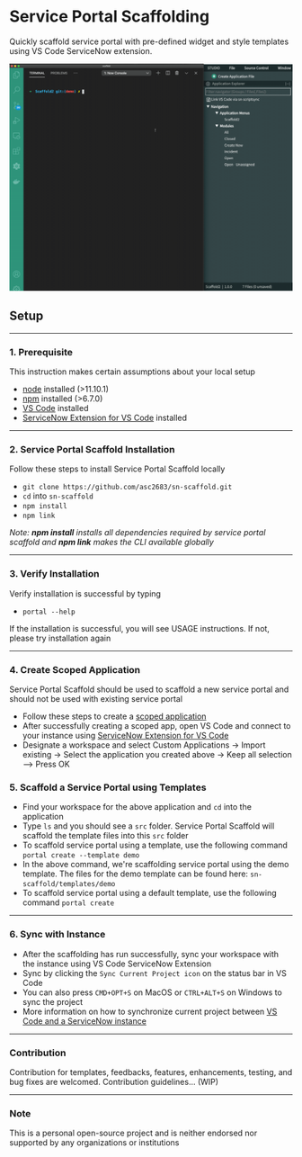 # Service Portal Scaffolding
Quickly scaffold service portal with pre-defined widget and style templates using VS Code ServiceNow extension.

![](sp-scaffold.gif)

## Setup
***
### 1. Prerequisite
This instruction makes certain assumptions about your local setup
- [node](https://nodejs.org/en/download/) installed (>11.10.1)
- [npm](https://www.npmjs.com/get-npm) installed (>6.7.0)
- [VS Code](https://code.visualstudio.com/docs/setup/setup-overview) installed
- [ServiceNow Extension for VS Code](https://docs.servicenow.com/bundle/newyork-application-development/page/build/applications/concept/vs-code.html) installed
***
### 2. Service Portal Scaffold Installation
Follow these steps to install Service Portal Scaffold locally
- `git clone https://github.com/asc2683/sn-scaffold.git`
- `cd` into `sn-scaffold`
- `npm install`
- `npm link` 

*Note: __npm install__ installs all dependencies required by service portal scaffold and __npm link__ makes the CLI available globally*

***
### 3. Verify Installation
Verify installation is successful by typing
- `portal --help`

If the installation is successful, you will see USAGE instructions. If not, please try installation again
***

### 4. Create Scoped Application
Service Portal Scaffold should be used to scaffold a new service portal and should not be used with existing service portal

- Follow these steps to create a [scoped application](https://docs.servicenow.com/bundle/paris-application-development/page/build/guided-app-creator/concept/guided-app-creator.html)
- After successfully creating a scoped app, open VS Code and connect to your instance using [ServiceNow Extension for VS Code](https://marketplace.visualstudio.com/items?itemName=ServiceNow.now-vscode)
- Designate a workspace and select Custom Applications -> Import existing -> Select the application you created above -> Keep all selection --> Press OK

### 5. Scaffold a Service Portal using Templates
- Find your workspace for the above application and `cd` into the application
- Type `ls` and you should see a `src` folder. Service Portal Scaffold will scaffold the template files into this `src` folder
- To scaffold service portal using a template, use the following command
`portal create --template demo` 
- In the above command, we're scaffolding service portal using the demo template. The files for the demo template can be found here: `sn-scaffold/templates/demo`
- To scaffold service portal using a default template, use the following command
`portal create`
*** 
### 6. Sync with Instance
- After the scaffolding has run successfully, sync your workspace with the instance using VS Code ServiceNow Extension
- Sync by clicking the `Sync Current Project icon` on the status bar in VS Code
- You can also press `CMD+OPT+S` on MacOS or `CTRL+ALT+S`​​ on Windows to sync the project
- More information on how to synchronize current project between [VS Code and a ServiceNow instance](https://docs.servicenow.com/bundle/paris-application-development/page/build/applications/task/synchronize-files.html)

***
### Contribution
Contribution for templates, feedbacks, features, enhancements, testing, and bug fixes are welcomed. Contribution guidelines... (WIP)
***
### Note
This is a personal open-source project and is neither endorsed nor supported by any organizations or institutions
